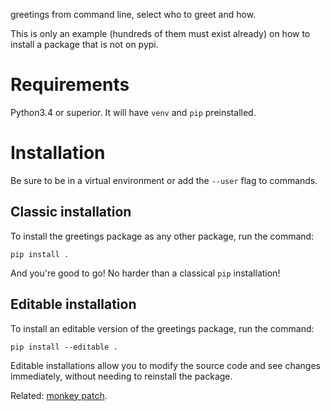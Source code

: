 greetings from command line, select who to greet and how.

This is only an example (hundreds of them must exist already) on how to install
a package that is not on pypi.

# Requirements

Python3.4 or superior. It will have `venv` and `pip` preinstalled.

# Installation

Be sure to be in a virtual environment or add the `--user` flag to commands.

## Classic installation

To install the greetings package as any other package, run the command:

```
pip install .
```

And you're good to go! No harder than a classical `pip` installation!

## Editable installation

To install an editable version of the greetings package, run the command:

```
pip install --editable .
```

Editable installations allow you to modify the source code and see changes immediately, without needing to reinstall the package.

Related: [monkey patch](https://en.wikipedia.org/wiki/Monkey_patch).
